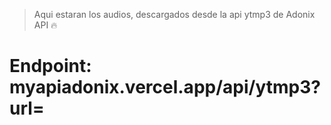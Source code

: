 > Aqui estaran los audios, descargados desde la api ytmp3 de Adonix API 🔥

# Endpoint: myapiadonix.vercel.app/api/ytmp3?url=
